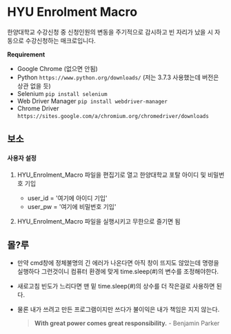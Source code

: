 # HYU Enrolment Macro

한양대학교 수강신청 중 신청인원의 변동을 주기적으로 감시하고
빈 자리가 났을 시 자동으로 수강신청하는 매크로입니다.

**Requirement**
 - Google Chrome (없으면 안됨)
 - Python `https://www.python.org/downloads/` (저는 3.7.3 사용했는데 버전은 상관 없을 듯)
 - Selenium `pip install selenium`
 - Web Driver Manager `pip install webdriver-manager`
 - Chrome Driver `https://sites.google.com/a/chromium.org/chromedriver/downloads`

## 보소

#### 사용자 설정

 1. HYU_Enrolment_Macro 파일을  편집기로 열고 한양대학교 포탈 아이디 및 비밀번호 기입

	- user_id = '여기에 아이디 기입'
	- user_pw = '여기에 비밀번호 기입'

2. HYU_Enrolment_Macro 파일을 실행시키고 무한으로 즐기면 됨



## 몰?루

 - 만약 cmd창에 정체불명의 긴 에러가 나온다면 아직 창이 뜨지도 않았는데 명령을 실행하다 그런것이니 컴퓨터 환경에 맞게 time.sleep(#)의 변수를  조정해야한다.

  - 새로고침 빈도가 느리다면 맨 밑 time.sleep(#)의 상수를 더 작은걸로 사용하면 된다.
 
 - 물론 내가 쓰려고 만든 프로그램이지만 쓰다가 불이익은 내가 책임은 지지 않는다.
	 > **With great power comes great responsibility.**  - Benjamin Parker